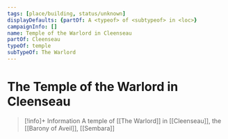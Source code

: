 ```yaml
---
tags: [place/building, status/unknown]
displayDefaults: {partOf: A <typeof> of <subtypeof> in <loc>}
campaignInfo: []
name: Temple of the Warlord in Cleenseau
partOf: Cleenseau
typeOf: temple
subTypeOf: The Warlord
---
```

# The Temple of the Warlord in Cleenseau
>[!info]+ Information
> A temple of [[The Warlord]] in [[Cleenseau]], the [[Barony of Aveil]], [[Sembara]]